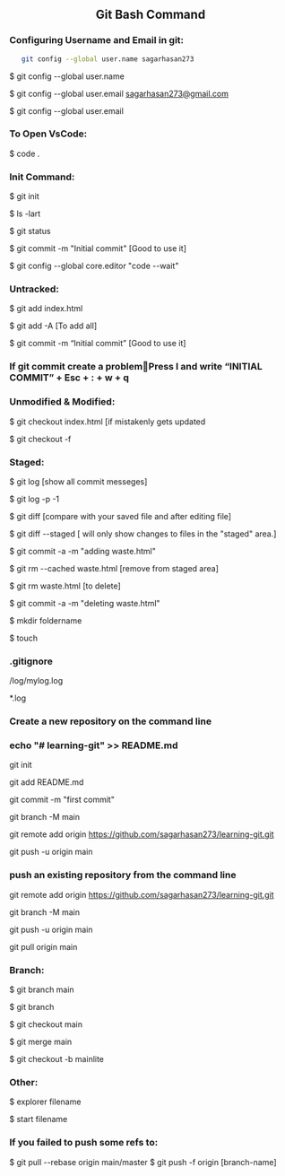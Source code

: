 ## <p align="center">Git Bash Command</p>

### Configuring Username and Email in git:
```sh
   git config --global user.name sagarhasan273
   ```
$ git config --global user.name

$ git config --global user.email sagarhasan273@gmail.com

$ git config --global user.email

### To Open VsCode:

$ code .

### Init Command:

$ git init 

$ ls -lart

$ git status

$ git commit -m "Initial commit" [Good to use it]

$ git config --global core.editor "code --wait"

### Untracked:

$ git add index.html

$ git add -A [To add all]

$ git commit -m “Initial commit” [Good to use it]

### If git commit create a problemPress I and write “INITIAL COMMIT” + Esc + : + w + q

### Unmodified & Modified:

$ git checkout index.html [if mistakenly gets updated

$ git checkout -f

### Staged:

$ git log [show all commit messeges]

$ git log -p -1

$ git diff [compare with your saved file and after editing file]

$ git diff --staged [ will only show changes to files in the "staged" area.]

$ git commit -a -m "adding waste.html"

$ git rm --cached waste.html [remove from staged area]

$ git rm waste.html [to delete]

$ git commit -a -m "deleting waste.html"

$ mkdir foldername

$ touch 

### .gitignore

/log/mylog.log

*.log

### Create a new repository on the command line

### echo "# learning-git" >> README.md

git init

git add README.md

git commit -m "first commit"

git branch -M main

git remote add origin https://github.com/sagarhasan273/learning-git.git

git push -u origin main

### push an existing repository from the command line

git remote add origin https://github.com/sagarhasan273/learning-git.git

git branch -M main

git push -u origin main

git pull origin main

### Branch:

$ git branch main

$ git branch

$ git checkout main

$ git merge main

$ git checkout -b mainlite

### Other:

$ explorer filename

$ start filename

### If you failed to push some refs to:
$ git pull --rebase origin main/master
$ git push -f origin [branch-name]
